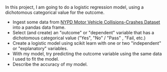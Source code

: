 In this project, I am going to do a logistic regression model, using a dichotomous categorical value for the outcome.

* Ingest some data from [NYPD Motor Vehicle Collisions-Crashes Dataset](https://data.cityofnewyork.us/Public-Safety/Motor-Vehicle-Collisions-Crashes/h9gi-nx95) into a pandas data frame.
* Select (and create) an "outcome" or "dependent" variable that has a dichotomous categorical value ("Yes", "No" / "Pass" , "Fail, etc.)
* Create a logistic model using scikit learn with one or two "independent" or "explanatory" variables. 
* With my model, try predicting the outcome variable using the same data I used to fit the model.
* Describe the accuracy of my model.
